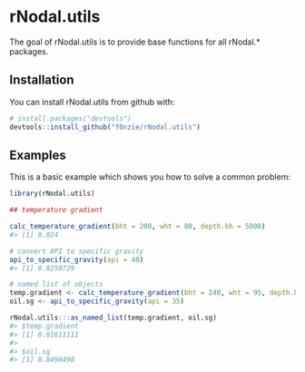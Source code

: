
<!-- README.md is generated from README.Rmd. Please edit that file -->
rNodal.utils
============

The goal of rNodal.utils is to provide base functions for all rNodal.\* packages.

Installation
------------

You can install rNodal.utils from github with:

``` r
# install.packages("devtools")
devtools::install_github("f0nzie/rNodal.utils")
```

Examples
--------

This is a basic example which shows you how to solve a common problem:

``` r
library(rNodal.utils)

## temperature gradient

calc_temperature_gradient(bht = 200, wht = 80, depth.bh = 5000)
#> [1] 0.024
```

``` r
# convert API to specific gravity
api_to_specific_gravity(api = 40)
#> [1] 0.8250729
```

``` r
# named list of objects
temp.gradient <- calc_temperature_gradient(bht = 240, wht = 95, depth.bh = 9000)
oil.sg <- api_to_specific_gravity(api = 35)

rNodal.utils:::as_named_list(temp.gradient, oil.sg)
#> $temp.gradient
#> [1] 0.01611111
#> 
#> $oil.sg
#> [1] 0.8498498
```

